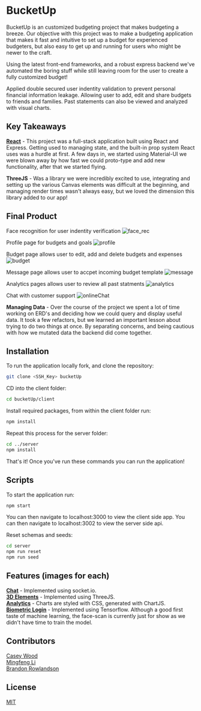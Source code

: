 # BucketUp

BucketUp is an customized budgeting project that makes budgeting a breeze. Our objective with this project was to make a budgeting application that makes it fast and intuitive to set up a budget for experienced budgeters, but also easy to get up and running for users who might be newer to the craft. 

Using the latest front-end frameworks, and a robust express backend we've automated the boring stuff while still leaving room for the user to create a fully customized budget!

Applied double secured user indentity validation to prevent personal financial information leakage. Allowing user to add, edit and share budgets to friends and families. Past statements can also be viewed and analyzed with visual charts.

## Key Takeaways
**[React](https://reactjs.org/)** - This project was a full-stack application built using React and Express. Getting used to managing state, and the built-in prop system React uses was a hurdle at first. A few days in, we started using Material-UI we were blown away by how fast we could proto-type and add new functionality, after that we started flying.

**ThreeJS** - Was a library we were incredibly excited to use, integrating and setting up the various Canvas elements was difficult at the beginning, and managing render times wasn't always easy, but we loved the dimension this library added to our app!

## Final Product

Face recognition for user indentity verification
![face_rec](http://url/to/img.png)

Profile page for budgets and goals
![profile](http://url/to/img.png)

Budget page allows user to edit, add and delete budgets and expenses 
![budget](http://url/to/img.png)

Message page allows user to accpet incoming budget template
![message](http://url/to/img.png)

Analytics pages allows user to review all past statments
![analytics](http://url/to/img.png)

Chat with customer support
![onlineChat](http://url/to/img.png)

**Managing Data** - Over the course of the project we spent a lot of time working on ERD's and deciding how we could query and display useful data. It took a few refactors, but we learned an important lesson about trying to do two things at once. By separating concerns, and being cautious with how we mutated data the backend did come together.

## Installation

To run the application locally fork, and clone the repository:

```bash
git clone <SSH_Key> bucketUp
```
CD into the client folder:
```bash
cd bucketUp/client
```
Install required packages, from within the client folder run:
```bash
npm install
```
Repeat this process for the server folder:
```bash
cd ../server
npm install
```

That's it! Once you've run these commands you can run the application!

## Scripts

To start the application run:
```bash
npm start
```

You can then navigate to localhost:3000 to view the client side app.
You can then navigate to localhost:3002 to view the server side api.

Reset schemas and seeds:
```bash
cd server
npm run reset
npm run seed
```

## Features (images for each)
**[Chat](https://socket.io/)** - Implemented using socket.io.  
**[3D Elements](https://threejs.org/)** - Implemented using ThreeJS.  
**[Analytics](https://www.chartjs.org/)** - Charts are styled with CSS, generated with ChartJS.  
**[Biometric Login](https://www.tensorflow.org/)** - Implemented using Tensorflow. Although a good first taste of machine learning, the face-scan is currently just for show as we didn't have time to train the model. 

## Contributors
[Casey Wood](http://github.com/CaseyQWood)   
[Mingfeng Li](http://github.com/MingfengLi0122)   
[Brandon Rowlandson](http://github.com/Barndon99)

## License
[MIT](https://choosealicense.com/licenses/mit/) 